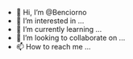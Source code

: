 - 👋 Hi, I’m @Benciorno
- 👀 I’m interested in ...
- 🌱 I’m currently learning ...
- 💞️ I’m looking to collaborate on ...
- 📫 How to reach me ...

<!---
Benciorno/Benciorno is a ✨ special ✨ repository because its `README.md` (this file) appears on your GitHub profile.
You can click the Preview link to take a look at your changes.
--->
